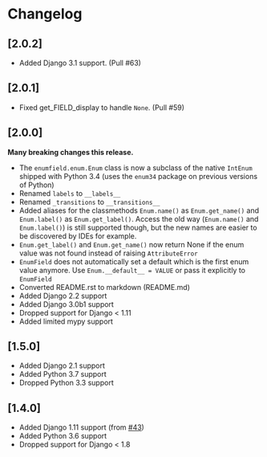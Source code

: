 # Changelog


## [2.0.2]

- Added Django 3.1 support. (Pull #63)

## [2.0.1]

- Fixed get_FIELD_display to handle `None`. (Pull #59)

## [2.0.0]

**Many breaking changes this release.**

- The ``enumfield.enum.Enum`` class is now a subclass of the native `IntEnum`
shipped with Python 3.4 (uses the ``enum34`` package on previous versions of Python)
- Renamed `labels` to `__labels__`
- Renamed `_transitions` to `__transitions__`
- Added aliases for the classmethods `Enum.name()` as `Enum.get_name()` and
`Enum.label()` as `Enum.get_label()`.  Access the old way
(`Enum.name()` and `Enum.label()`) is still supported though, but the new names
are easier to be discovered by IDEs for example.
- `Enum.get_label()` and `Enum.get_name()` now return None if the enum value was
not found instead of raising `AttributeError`
- `EnumField` does not automatically set a default which is the first enum value anymore.
Use `Enum.__default__ = VALUE` or pass it explicitly to `EnumField`
- Converted README.rst to markdown (README.md)
- Added Django 2.2 support
- Added Django 3.0b1 support
- Dropped support for Django < 1.11
- Added limited mypy support

## [1.5.0]

- Added Django 2.1 support
- Added Python 3.7 support
- Dropped Python 3.3 support

## [1.4.0]

- Added Django 1.11 support (from [#43](https://github.com/5monkeys/django-enumfield/pull/43))
- Added Python 3.6 support
- Dropped support for Django < 1.8
